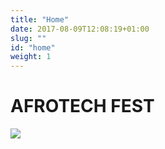 ```yaml
---
title: "Home"
date: 2017-08-09T12:08:19+01:00
slug: ""
id: "home"
weight: 1
---
```



# AFROTECH FEST

<img src="img/aft-logo.png">
